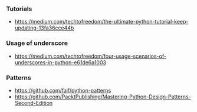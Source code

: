 ### Tutorials

- https://medium.com/techtofreedom/the-ultimate-python-tutorial-keep-updating-13fa36cce44b

### Usage of underscore

- https://medium.com/techtofreedom/four-usage-scenarios-of-underscores-in-python-e61de6a1003

### Patterns 

- https://github.com/faif/python-patterns
- https://github.com/PacktPublishing/Mastering-Python-Design-Patterns-Second-Edition